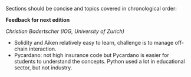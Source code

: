Sections should be concise and topics covered in chronological order:

**Feedback for next edition**

_Christian Badertscher (IOG, University of Zurich)_

- Solidity and Aiken relatively easy to learn, challenge is to manage off-chain interaction.
- Pycardano: not high insurance code but Pycardano is easier for students to understand the concepts. Python used a lot in educational sector, but not industry.
